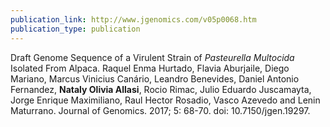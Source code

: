 ```yaml
---
publication_link: http://www.jgenomics.com/v05p0068.htm
publication_type: publication
---
```

Draft Genome Sequence of a Virulent Strain of _Pasteurella Multocida_ Isolated From Alpaca. Raquel Enma Hurtado, Flavia Aburjaile, Diego Mariano, Marcus Vinicius Canário, Leandro Benevides, Daniel Antonio Fernandez, **Nataly Olivia Allasi**, Rocio Rimac, Julio Eduardo Juscamayta, Jorge Enrique Maximiliano, Raul Hector Rosadio, Vasco Azevedo and Lenin Maturrano. Journal of Genomics. 2017; 5: 68-70. doi: 10.7150/jgen.19297.
